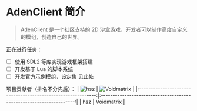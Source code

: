 # AdenClient 简介

> AdenClient 是一个社区支持的 2D 沙盒游戏，开发者可以制作高度自定义的模组，创造自己的世界。

正在进行任务：

+ [ ] 使用 SDL2 等库实现游戏框架搭建
+ [ ] 开发基于 Lua 的脚本系统
+ [ ] 开发官方示例模组，设定集 [见此处](doc/DemoModDev-Ver.0.0.1.md)

项目贡献者（排名不分先后）：
| ![hsz](https://avatars.githubusercontent.com/u/63097618?s=100&v=4) | ![Voidmatrix](https://avatars.githubusercontent.com/u/46210663?s=100&v=4) |
|:------------------------------------------------------------:|:-------------------------------------------------------------------:|
|                             hsz                              |                             Voidmatrix                              |